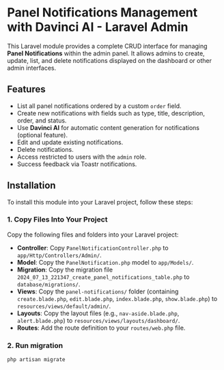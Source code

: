 # Panel Notifications Management with Davinci AI - Laravel Admin

This Laravel module provides a complete CRUD interface for managing **Panel Notifications** within the admin panel. It allows admins to create, update, list, and delete notifications displayed on the dashboard or other admin interfaces.

## Features

- List all panel notifications ordered by a custom `order` field.
- Create new notifications with fields such as type, title, description, order, and status.
- Use **Davinci AI** for automatic content generation for notifications (optional feature).
- Edit and update existing notifications.
- Delete notifications.
- Access restricted to users with the `admin` role.
- Success feedback via Toastr notifications.

## Installation

To install this module into your Laravel project, follow these steps:

### 1. Copy Files Into Your Project

Copy the following files and folders into your Laravel project:

- **Controller**: Copy `PanelNotificationController.php` to `app/Http/Controllers/Admin/`.
- **Model**: Copy the `PanelNotification.php` model to `app/Models/`.
- **Migration**: Copy the migration file `2024_07_13_221347_create_panel_notifications_table.php` to `database/migrations/`.
- **Views**: Copy the `panel-notifications/` folder (containing `create.blade.php`, `edit.blade.php`, `index.blade.php`, `show.blade.php`) to `resources/views/default/admin/`.
- **Layouts**: Copy the layout files (e.g., `nav-aside.blade.php`, `alert.blade.php`) to `resources/views/layouts/dashboard/`.
- **Routes**: Add the route definition to your `routes/web.php` file.

### 2. Run migration

```bash
php artisan migrate